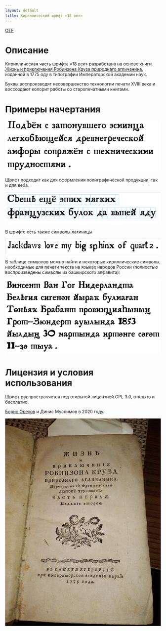 ```yaml
---
layout: default
title: Кириллический шрифт «18 век»
---
```


[OTF](18cent-normal.otf)

# Описание

Кириллическая часть шрифта «18 век» разработана на основе книги [Жизнь и приключения Робинзона Круза природнаго агличанина](https://search.rsl.ru/ru/record/01003340206), изданной в 1775 оду в типографии Императорской академии наук.

Буквы воспроизводят несовершенство технологии печати XVIII века и воссоздают колорит работы со старопечатными книгами.

# Примеры начертания

![Книга](pan3.png)

Шрифт подходит как для оформления полиграфической продукции, так и для веба.

![Книга](pan4.png)

В шрифте есть также символы латиницы

![Книга](pan1.png)

В таблице символов можно найти и некоторые кириллические символы, необходимые для печати текста на языках народов России (полностью воспроизведены символы из башкирского алфавита):

![Книга](pan2.png)

# Лицензия и условия использования

Шрифт распространяется под открытой лицензией GPL 3.0, открыто и бесплатно.

[Борис Орехов](http://nevmenandr.net/bo.php) и Динис Муслимов в 2020 году.

![Книга](crus.jpg)

